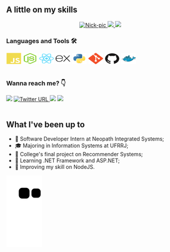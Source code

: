 <div>
      <h2>A little on my skills</h2>
      <div>
        <div align="center">
          <a href="https://github.com/nicolastm15">
            <img
              alt="Nick-pic"
              height="160em"
              src="https://avatars.githubusercontent.com/u/45211638?v=4"
            />
            <img
              height="160em"
              src="https://github-readme-stats.vercel.app/api?username=nicolastm15&show_icons=true&theme=dracula&include_all_commits=true&count_private=true"
            />
            <img
              height="160em"
              src="https://github-readme-stats.vercel.app/api/top-langs/?username=nicolastm15&layout=compact&langs_count=7&theme=dracula"
            />
          </a>
        </div>
        <div
          display="flex"
          direction="row"
        >
          <div>
            <h3>Languages and Tools 🛠</h3>
            <div>
              <img
                align="center"
                alt="Nick-Js"
                height="30"
                width="40"
                src="https://raw.githubusercontent.com/devicons/devicon/master/icons/javascript/javascript-plain.svg"
              />
              <img
                align="center"
                alt="Nick-NodeJS"
                height="30"
                width="40"
                src="https://raw.githubusercontent.com/devicons/devicon/master/icons/nodejs/nodejs-original.svg"
              />
              <img
                align="center"
                alt="Nick-React"
                height="30"
                width="40"
                src="https://raw.githubusercontent.com/devicons/devicon/master/icons/react/react-original.svg"
              />
              <img
                align="center"
                alt="Nick-Express"
                height="30"
                width="40"
                src="https://raw.githubusercontent.com/devicons/devicon/master/icons/express/express-original.svg"
              />
              <img
                align="center"
                alt="Nick-Python"
                height="30"
                width="40"
                src="https://raw.githubusercontent.com/devicons/devicon/master/icons/python/python-original.svg"
              />
              <img
                align="center"
                alt="Nick-Git"
                height="30"
                width="40"
                src="https://raw.githubusercontent.com/devicons/devicon/master/icons/git/git-original.svg"
              />
              <img
                align="center"
                alt="Nick-Github"
                height="30"
                width="40"
                src="https://raw.githubusercontent.com/devicons/devicon/master/icons/github/github-original.svg"
              />
              <img
                align="center"
                alt="Nick-Docker"
                height="30"
                width="40"
                src="https://raw.githubusercontent.com/devicons/devicon/master/icons/docker/docker-original.svg"
              />
            </div>
          </div>
          <br>
          <div>
            <h3>Wanna reach me? 👇</h3>
            <div>
              <a href="https://instagram.com/nicolastmaia" target="_blank"
                ><img
                  src="https://img.shields.io/badge/-Instagram-%23E4405F?style=for-the-badge&logo=instagram&logoColor=white"
                  target="_blank"
              /></a>
              <a href="https://twitter.com/nicolastmaia" target="_blank">
                <img alt="Twitter URL" src="https://img.shields.io/badge/-Twitter-%231A8CD8?style=for-the-badge&logo=twitter&logoColor=white">
              </a>
              <a href="mailto:nicolasterramaia@gmail.com"                 
                ><img
                  src="https://img.shields.io/badge/-Gmail-%23CC3937?style=for-the-badge&logo=gmail&logoColor=white"
                  target="_blank"
              /></a>
              <a
                href="https://www.linkedin.com/in/nicolastm15-45875016a"
                target="_blank"
                ><img
                  src="https://img.shields.io/badge/-LinkedIn-%230077B5?style=for-the-badge&logo=linkedin&logoColor=white"
                  target="_blank"
              /></a>
            </div>
          </div>
        </div>
        <br />
        <div>
          <div>
            <h2>What I've been up to</h2>
            <ul>
              <li>💼 Software Developer Intern at Neopath Integrated Systems;</li>
              <li>🎓 Majoring in Information Systems at UFRRJ;</li>
              <li>📝 College's final project on Recommender Systems;</li>
              <li>🌱 Learning .NET Framework and ASP.NET;</li>
              <li>🚀 Improving my skill on NodeJS.</li>
            </ul>
          </div>
        </div>
      </div>
  
  ![Snake animation](https://github.com/rafaballerini/rafaballerini/blob/output/github-contribution-grid-snake.svg)
